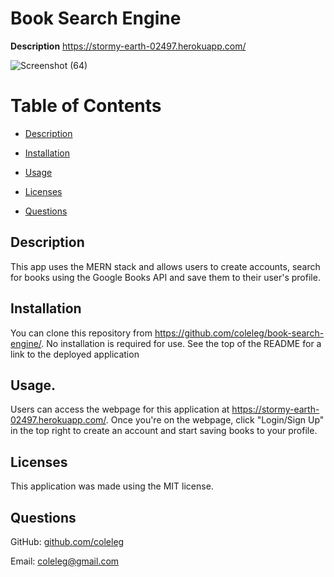 # Book Search Engine

**Description**
https://stormy-earth-02497.herokuapp.com/

![Screenshot (64)](https://user-images.githubusercontent.com/15861137/161657840-e82526dd-8182-4344-bb29-967173ec20c7.png)

 # Table of Contents
  * [Description](#description)
  
  * [Installation](#installation)
  
  * [Usage](#usage)
  
  * [Licenses](#licenses)
  
  * [Questions](#questions)

  ## Description
 This app uses the MERN stack and allows users to create accounts, search for books using the Google Books API and save them to their user's profile.
 
  ## Installation
  You can clone this repository from https://github.com/coleleg/book-search-engine/. No installation is required for use.  See the top of the README for a link to the deployed application
  
  ## Usage.
  Users can access the webpage for this application at https://stormy-earth-02497.herokuapp.com/. Once you're on the webpage, click "Login/Sign Up" in the top right to create an account and start saving books to your profile.
  
  ## Licenses
  This application was made using the MIT license.

  ## Questions
  GitHub: [github.com/coleleg](github.com/coleleg)
 
  Email: coleleg@gmail.com

